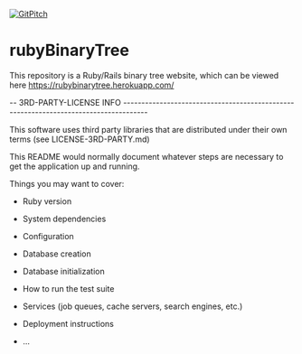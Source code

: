 [![GitPitch](https://gitpitch.com/assets/badge.svg)](https://gitpitch.com/AndrewERAU/ScalaVsRuby/master)

# rubyBinaryTree

This repository is a Ruby/Rails binary tree website, which can be viewed here
https://rubybinarytree.herokuapp.com/

-- 3RD-PARTY-LICENSE INFO -------------------------------------------------------------------------------------

This software uses third party libraries that are distributed under their own terms (see LICENSE-3RD-PARTY.md)



This README would normally document whatever steps are necessary to get the
application up and running.

Things you may want to cover:

* Ruby version

* System dependencies

* Configuration

* Database creation

* Database initialization

* How to run the test suite

* Services (job queues, cache servers, search engines, etc.)

* Deployment instructions

* ...
